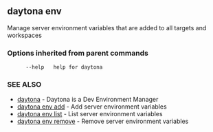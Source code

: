 ## daytona env

Manage server environment variables that are added to all targets and workspaces

### Options inherited from parent commands

```
      --help   help for daytona
```

### SEE ALSO

* [daytona](daytona.md)	 - Daytona is a Dev Environment Manager
* [daytona env add](daytona_env_add.md)	 - Add server environment variables
* [daytona env list](daytona_env_list.md)	 - List server environment variables
* [daytona env remove](daytona_env_remove.md)	 - Remove server environment variables

